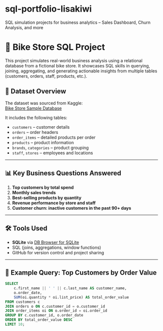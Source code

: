 # sql-portfolio-lisakiwi
SQL simulation projects for business analytics – Sales Dashboard, Churn Analysis, and more
# 🏪 Bike Store SQL Project

This project simulates real-world business analysis using a relational database from a fictional bike store. It showcases SQL skills in querying, joining, aggregating, and generating actionable insights from multiple tables (customers, orders, staff, products, etc.).

## 📌 Dataset Overview

The dataset was sourced from Kaggle:  
[Bike Store Sample Database](https://www.kaggle.com/datasets/dillonmyrick/bike-store-sample-database)

It includes the following tables:
- `customers` – customer details
- `orders` – order headers
- `order_items` – detailed products per order
- `products` – product information
- `brands`, `categories` – product grouping
- `staff`, `stores` – employees and locations

---

## 📊 Key Business Questions Answered

1. **Top customers by total spend**
2. **Monthly sales trends**
3. **Best-selling products by quantity**
4. **Revenue performance by store and staff**
5. **Customer churn: inactive customers in the past 90+ days**

---

## 🛠️ Tools Used

- **SQLite** via [DB Browser for SQLite](https://sqlitebrowser.org/)
- SQL (joins, aggregations, window functions)
- GitHub for version control and project sharing

---

## 🧠 Example Query: Top Customers by Order Value

```sql
SELECT 
    c.first_name || ' ' || c.last_name AS customer_name,
    o.order_date,
    SUM(oi.quantity * oi.list_price) AS total_order_value
FROM customers c
JOIN orders o ON c.customer_id = o.customer_id
JOIN order_items oi ON o.order_id = oi.order_id
GROUP BY c.customer_id, o.order_date
ORDER BY total_order_value DESC
LIMIT 10;
